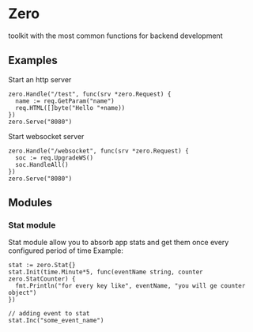 # Zero
toolkit with the most common functions for backend development

## Examples
Start an http server
```
zero.Handle("/test", func(srv *zero.Request) {
  name := req.GetParam("name")
  req.HTML([]byte("Hello "+name))
})
zero.Serve("8080")
```

Start websocket server
```
zero.Handle("/websocket", func(srv *zero.Request) {
  soc := req.UpgradeWS()
  soc.HandleAll()
})
zero.Serve("8080")
```

## Modules

### Stat module
Stat module allow you to absorb app stats and get them once every configured period of time
Example:
```
stat := zero.Stat{}
stat.Init(time.Minute*5, func(eventName string, counter zero.StatCounter) {
  fmt.Println("for every key like", eventName, "you will ge counter object")
})

// adding event to stat
stat.Inc("some_event_name")
```
